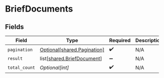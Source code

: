 # BriefDocuments


## Fields

| Field                                                                  | Type                                                                   | Required                                                               | Description                                                            |
| ---------------------------------------------------------------------- | ---------------------------------------------------------------------- | ---------------------------------------------------------------------- | ---------------------------------------------------------------------- |
| `pagination`                                                           | [Optional[shared.Pagination]](undefined/models/shared/pagination.md)   | :heavy_check_mark:                                                     | N/A                                                                    |
| `result`                                                               | list[[shared.BriefDocument](undefined/models/shared/briefdocument.md)] | :heavy_minus_sign:                                                     | N/A                                                                    |
| `total_count`                                                          | *Optional[int]*                                                        | :heavy_check_mark:                                                     | N/A                                                                    |